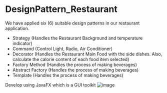 # DesignPattern_Restaurant
We have applied six (6) suitable design patterns in our restaurant application. 
- Strategy (Handles the Restaurant Background and temperature indicator)
- Command (Control Light, Radio, Air Conditioner)
- Decorator (Handles the Restaurant Main Food with the side dishes. Also, calculate the calorie content of each food item selected)
- Factory Method  (Handles the process of making beverages)
- Abstract Factory (Handles the process of making beverages)
- Template (Handles the process of making beverages)

Develop using JavaFX which is a GUI toolkit
![image](https://user-images.githubusercontent.com/68145328/171035419-c1e4d2dd-41c9-41d1-9a7b-d5ee8d805a31.png)

